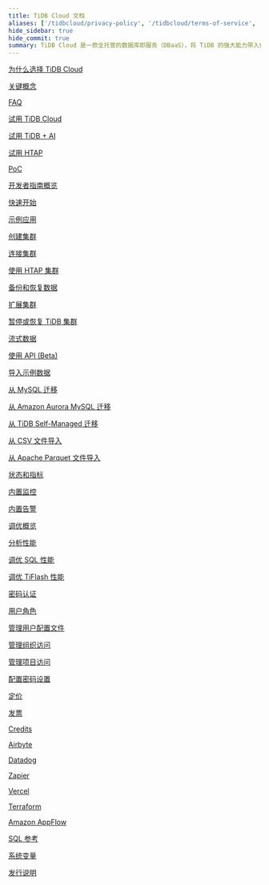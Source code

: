 ```yaml
---
title: TiDB Cloud 文档
aliases: ['/tidbcloud/privacy-policy', '/tidbcloud/terms-of-service', '/tidbcloud/service-level-agreement']
hide_sidebar: true
hide_commit: true
summary: TiDB Cloud 是一款全托管的数据库即服务（DBaaS），将 TiDB 的强大能力带入你的云端。它提供丰富的指南、示例和参考资料，帮助你学习、试用、开发、运维、迁移、监控、调优、安全管理、计费、集成和查阅。
---
```


<LearningPathContainer platform="tidb-cloud" title="TiDB Cloud" subTitle="TiDB Cloud 是一款全托管的数据库即服务（DBaaS），将 TiDB 的所有强大特性无缝带入你的云端。在这里，你可以找到使用 TiDB Cloud 所需的各类指南、示例和参考资料，助你高效上手、开发与运维。">

<LearningPath label="学习" icon="cloud1">

[为什么选择 TiDB Cloud](https://docs.pingcap.com/zh/tidbcloud/tidb-cloud-intro)

[关键概念](https://docs.pingcap.com/zh/tidbcloud/key-concepts)

[FAQ](https://docs.pingcap.com/zh/tidbcloud/tidb-cloud-faq)

</LearningPath>

<LearningPath label="试用" icon="cloud5">

[试用 TiDB Cloud](https://docs.pingcap.com/zh/tidbcloud/tidb-cloud-quickstart)

[试用 TiDB + AI](https://docs.pingcap.com/zh/tidbcloud/vector-search-get-started-using-python)

[试用 HTAP](https://docs.pingcap.com/zh/tidbcloud/tidb-cloud-htap-quickstart)

[PoC](https://docs.pingcap.com/zh/tidbcloud/tidb-cloud-poc)

</LearningPath>

<LearningPath label="开发" icon="doc8">

[开发者指南概览](https://docs.pingcap.com/zh/tidbcloud/dev-guide-overview)

[快速开始](https://docs.pingcap.com/zh/tidbcloud/dev-guide-build-cluster-in-cloud)

[示例应用](https://docs.pingcap.com/zh/tidbcloud/dev-guide-sample-application-spring-boot)

</LearningPath>

<LearningPath label="运维" icon="cloud7">

[创建集群](https://docs.pingcap.com/zh/tidbcloud/create-tidb-cluster)

[连接集群](https://docs.pingcap.com/zh/tidbcloud/connect-to-tidb-cluster)

[使用 HTAP 集群](https://docs.pingcap.com/zh/tidbcloud/tiflash-overview)

[备份和恢复数据](https://docs.pingcap.com/zh/tidbcloud/backup-and-restore)

[扩展集群](https://docs.pingcap.com/zh/tidbcloud/scale-tidb-cluster)

[暂停或恢复 TiDB 集群](https://docs.pingcap.com/zh/tidbcloud/pause-or-resume-tidb-cluster)

[流式数据](http://docs.pingcap.com/zh/tidbcloud/changefeed-overview)

[使用 API (Beta)](https://docs.pingcap.com/zh/tidbcloud/api-overview)

</LearningPath>

<LearningPath label="迁移" icon="cloud3">

[导入示例数据](https://docs.pingcap.com/zh/tidbcloud/import-sample-data)

[从 MySQL 迁移](https://docs.pingcap.com/zh/tidbcloud/migrate-data-into-tidb)

[从 Amazon Aurora MySQL 迁移](https://docs.pingcap.com/zh/tidbcloud/migrate-from-aurora-bulk-import)

[从 TiDB Self-Managed 迁移](https://docs.pingcap.com/zh/tidbcloud/migrate-from-op-tidb)

[从 CSV 文件导入](https://docs.pingcap.com/zh/tidbcloud/import-csv-files)

[从 Apache Parquet 文件导入](https://docs.pingcap.com/zh/tidbcloud/import-csv-files)

</LearningPath>

<LearningPath label="监控" icon="cloud6">

[状态和指标](https://docs.pingcap.com/zh/tidbcloud/monitor-tidb-cluster)

[内置监控](https://docs.pingcap.com/zh/tidbcloud/built-in-monitoring)

[内置告警](https://docs.pingcap.com/zh/tidbcloud/monitor-built-in-alerting)

</LearningPath>

<LearningPath label="调优" icon="tidb-cloud-tune">

[调优概览](https://docs.pingcap.com/zh/tidbcloud/tidb-cloud-tune-performance-overview)

[分析性能](https://docs.pingcap.com/zh/tidbcloud/tune-performance)

[调优 SQL 性能](https://docs.pingcap.com/zh/tidbcloud/tidb-cloud-sql-tuning-overview)

[调优 TiFlash 性能](https://docs.pingcap.com/zh/tidbcloud/tune-tiflash-performance)

</LearningPath>

<LearningPath label="安全" icon="users">

[密码认证](https://docs.pingcap.com/zh/tidbcloud/tidb-cloud-password-authentication)

[用户角色](https://docs.pingcap.com/zh/tidbcloud/manage-user-access#user-roles)

[管理用户配置文件](https://docs.pingcap.com/zh/tidbcloud/manage-user-access#manage-user-profiles)

[管理组织访问](https://docs.pingcap.com/zh/tidbcloud/manage-user-access#manage-organization-access)

[管理项目访问](https://docs.pingcap.com/zh/tidbcloud/manage-user-access#manage-project-access)

[配置密码设置](https://docs.pingcap.com/zh/tidbcloud/configure-security-settings)

</LearningPath>

<LearningPath label="计费" icon="cloud2">

[定价](https://www.pingcap.com/pricing/)

[发票](https://docs.pingcap.com/zh/tidbcloud/tidb-cloud-billing#invoices)

[Credits](https://docs.pingcap.com/zh/tidbcloud/tidb-cloud-billing#credits)

</LearningPath>

<LearningPath label="集成" icon="cloud4">

[Airbyte](https://docs.pingcap.com/zh/tidbcloud/integrate-tidbcloud-with-airbyte)

[Datadog](https://docs.pingcap.com/zh/tidbcloud/monitor-datadog-integration)

[Zapier](https://docs.pingcap.com/zh/tidbcloud/integrate-tidbcloud-with-zapier)

[Vercel](https://docs.pingcap.com/zh/tidbcloud/integrate-tidbcloud-with-vercel)

[Terraform](https://docs.pingcap.com/zh/tidbcloud/terraform-tidbcloud-provider-overview)

[Amazon AppFlow](https://docs.pingcap.com/zh/tidbcloud/dev-guide-aws-appflow-integration)

</LearningPath>

<LearningPath label="参考" icon="cloud-dev">

[SQL 参考](https://docs.pingcap.com/zh/tidbcloud/basic-sql-operations)

[系统变量](https://docs.pingcap.com/zh/tidbcloud/system-variables)

[发行说明](https://docs.pingcap.com/zh/tidbcloud/tidb-cloud-release-notes)

</LearningPath>

</LearningPathContainer>
